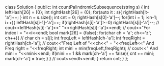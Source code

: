 class Solution {
public:
int countPalindromicSubsequence(string s) {
int leftHash[26] = {0};
int rightHash[26] = {0};
for(auto it : s){
rightHash[it-'a']++;
}
int n = s.size();
int cnt = 0;
rightHash[s[0]-'a']--;
for(int i = 1; i<n-1; i++){
leftHash[s[i-1]-'a']++;
if(rightHash[s[i]-'a']>=0)
rightHash[s[i]-'a']--;
// cout<<leftHash[s[i]-'a']<<"  "<<rightHash[s[i]-'a']<<endl;
// cout<<"For index i = "<<i<<endl;
bool mark[26] = {false};
for(char ch = 'a'; ch<='z'; ch++){
// char ch = s[j];
int freqLeft = leftHash[ch-'a'];
int freqRight = rightHash[ch-'a'];
// cout<<"Freq Left of "<<ch<<" = "<<freqLeft<<"  And Freq right = "<<freqRight;
int mini = min(freqLeft,freqRight);
// cout<<"  And mini = "<<mini<<endl;
if(mini == 1 && mark[ch-'a'] == false){
cnt += mini;
mark[ch-'a'] = true;
}
}
// cout<<endl<<endl;
}
return cnt;
}
};